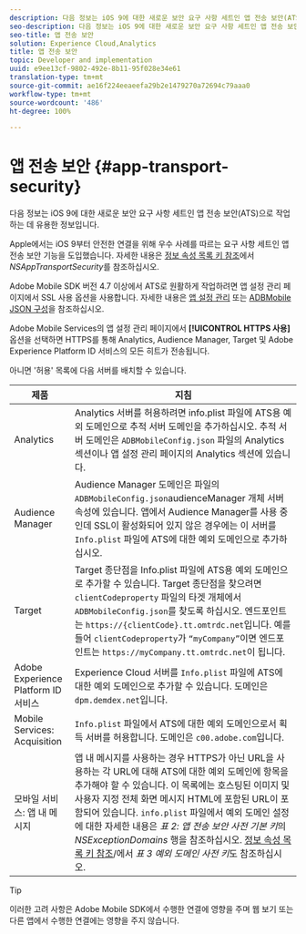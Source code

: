 ```yaml
---
description: 다음 정보는 iOS 9에 대한 새로운 보안 요구 사항 세트인 앱 전송 보안(ATS)으로 작업하는 데 유용한 정보입니다.
seo-description: 다음 정보는 iOS 9에 대한 새로운 보안 요구 사항 세트인 앱 전송 보안(ATS)으로 작업하는 데 유용한 정보입니다.
seo-title: 앱 전송 보안
solution: Experience Cloud,Analytics
title: 앱 전송 보안
topic: Developer and implementation
uuid: e9ee13cf-9802-492e-8b11-95f028e34e61
translation-type: tm+mt
source-git-commit: ae16f224eeaeefa29b2e1479270a72694c79aaa0
workflow-type: tm+mt
source-wordcount: '486'
ht-degree: 100%

---
```



# 앱 전송 보안 {#app-transport-security}

다음 정보는 iOS 9에 대한 새로운 보안 요구 사항 세트인 앱 전송 보안(ATS)으로 작업하는 데 유용한 정보입니다.

Apple에서는 iOS 9부터 안전한 연결을 위해 우수 사례를 따르는 요구 사항 세트인 앱 전송 보안 기능을 도입했습니다. 자세한 내용은 [정보 속성 목록 키 참조](https://developer.apple.com/library/prerelease/ios/technotes/App-Transport-Security-Technote/)에서 *NSAppTransportSecurity*&#x200B;를 참조하십시오.

Adobe Mobile SDK 버전 4.7 이상에서 ATS로 원활하게 작업하려면 앱 설정 관리 페이지에서 SSL 사용 옵션을 사용합니다. 자세한 내용은 [앱 설정 관리](/help/using/c-manage-app-settings/c-manage-app-settings.md) 또는 [ADBMobile JSON 구성](/help/ios/configuration/json-config/json-config.md)을 참조하십시오.

Adobe Mobile Services의 앱 설정 관리 페이지에서 **[!UICONTROL HTTPS 사용]** 옵션을 선택하면 HTTPS를 통해 Analytics, Audience Manager, Target 및 Adobe Experience Platform ID 서비스의 모든 히트가 전송됩니다.

아니면 &#39;허용&#39; 목록에 다음 서버를 배치할 수 있습니다.

| 제품 | 지침 |
|--- |--- |
| Analytics | Analytics 서버를 허용하려면 info.plist 파일에 ATS용 예외 도메인으로 추적 서버 도메인을 추가하십시오.  추적 서버 도메인은 `ADBMobileConfig.json` 파일의 Analytics 섹션이나 앱 설정 관리 페이지의 Analytics 섹션에 있습니다. |
| Audience Manager | Audience Manager 도메인은 파일의 `ADBMobileConfig.json`audienceManager 개체 서버 속성에 있습니다.  앱에서 Audience Manager를 사용 중인데 SSL이 활성화되어 있지 않은 경우에는 이 서버를 `Info.plist` 파일에 ATS에 대한 예외 도메인으로 추가하십시오. |
| Target | Target 종단점을 Info.plist 파일에 ATS용 예외 도메인으로 추가할 수 있습니다.  Target 종단점을 찾으려면 `clientCodeproperty` 파일의 타겟 개체에서 `ADBMobileConfig.json`를 찾도록 하십시오. 엔드포인트는 `https://{clientCode}.tt.omtrdc.net`입니다. 예를 들어 `clientCodeproperty`가 `“myCompany”`이면 엔드포인트는 `https://myCompany.tt.omtrdc.net`이 됩니다. |
| Adobe Experience Platform ID 서비스 | Experience Cloud 서버를 `Info.plist` 파일에 ATS에 대한 예외 도메인으로 추가할 수 있습니다. 도메인은 `dpm.demdex.net`입니다. |
| Mobile Services: Acquisition | `Info.plist` 파일에서 ATS에 대한 예외 도메인으로서 획득 서버를 허용합니다. 도메인은 `c00.adobe.com`입니다. |
| 모바일 서비스: 앱 내 메시지 | 앱 내 메시지를 사용하는 경우 HTTPS가 아닌 URL을 사용하는 각 URL에 대해 ATS에 대한 예외 도메인에 항목을 추가해야 할 수 있습니다. 이 목록에는 호스팅된 이미지 및 사용자 지정 전체 화면 메시지 HTML에 포함된 URL이 포함되어 있습니다. `info.plist` 파일에서 예외 도메인 설정에 대한 자세한 내용은 *표 2: 앱 전송 보안 사전 기본 키*&#x200B;의 *NSExceptionDomains* 행을 참조하십시오. [정보 속성 목록 키 참조](https://developer.apple.com/library/prerelease/ios/technotes/App-Transport-Security-Technote/)/에서 *표 3 예외 도메인 사전 키*&#x200B;도 참조하십시오. |

>[!TIP]
>
>이러한 고려 사항은 Adobe Mobile SDK에서 수행한 연결에 영향을 주며 웹 보기 또는 다른 앱에서 수행한 연결에는 영향을 주지 않습니다.

